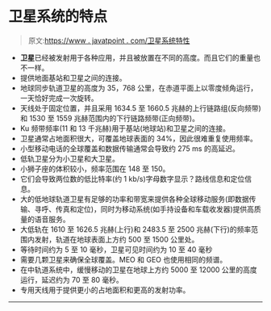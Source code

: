# 卫星系统的特点

> 原文:[https://www . javatpoint . com/卫星系统特性](https://www.javatpoint.com/characteristics-of-satellite-systems)

*   **卫星**已经被发射用于各种应用，并且被放置在不同的高度。而且它们的重量也不一样。
*   提供地面基站和卫星之间的连接。
*   地球同步轨道卫星的高度为 35，768 公里，在赤道平面上以零度倾角运行，一天恰好完成一次旋转。
*   天线处于固定位置，并且采用 1634.5 至 1660.5 兆赫的上行链路组(反向频带)和 1530 至 1559 兆赫范围内的下行链路频带(正向频带)。
*   Ku 频带频率(11 和 13 千兆赫)用于基站(地球站)和卫星之间的连接。
*   卫星通常占地面积很大，可覆盖地球表面的 34%，因此很难重复使用频率。
*   小型移动电话的全球覆盖和数据传输通常会导致约 275 ms 的高延迟。
*   低轨卫星分为小卫星和大卫星。
*   小狮子座的体积较小，频率范围在 148 至 150。
*   它们会导致两位数的低比特率(约 1 kb/s)字母数字显示？路线信息和定位信息。
*   大的低地球轨道卫星有足够的功率和带宽来提供各种全球移动服务(即数据传输、寻呼、传真和定位)，同时为移动系统(如手持设备和车载收发器)提供高质量的语音服务。
*   大低轨在 1610 至 1626.5 兆赫(上行)和 2483.5 至 2500 兆赫(下行)的频率范围内发射，轨道在地球表面上方约 500 至 1500 公里处。
*   等待时间约为 5 至 10 毫秒，卫星可见时间约为 10 至 40 毫秒
*   需要几颗卫星来确保全球覆盖。MEO 和 GEO 也使用相同的频谱。
*   在中轨道系统中，缓慢移动的卫星在地球上方约 5000 至 12000 公里的高度运行，延迟约为 70 至 80 毫秒。
*   专用天线用于提供更小的占地面积和更高的发射功率。

* * *